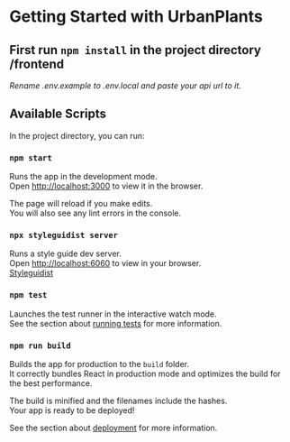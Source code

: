 # Getting Started with UrbanPlants

## First run `npm install` in the project directory /frontend

_Rename .env.example to .env.local and paste your api url to it._

## Available Scripts

In the project directory, you can run:

### `npm start`

Runs the app in the development mode.\
Open [http://localhost:3000](http://localhost:3000) to view it in the browser.

The page will reload if you make edits.\
You will also see any lint errors in the console.

### `npx styleguidist server`

Runs a style guide dev server.<br>
Open [http://localhost:6060](http://localhost:6060) to view in your browser.<br>
[Styleguidist](https://react-styleguidist.js.org)

### `npm test`

Launches the test runner in the interactive watch mode.\
See the section about [running tests](https://facebook.github.io/create-react-app/docs/running-tests) for more information.

### `npm run build`

Builds the app for production to the `build` folder.\
It correctly bundles React in production mode and optimizes the build for the best performance.

The build is minified and the filenames include the hashes.\
Your app is ready to be deployed!

See the section about [deployment](https://facebook.github.io/create-react-app/docs/deployment) for more information.
